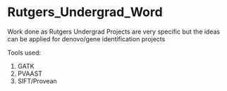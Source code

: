 # Rutgers_Undergrad_Word
Work done as Rutgers Undergrad
Projects are very specific but the ideas can be applied for denovo/gene identification projects

Tools used:

1) GATK
2) PVAAST
3) SIFT/Provean
